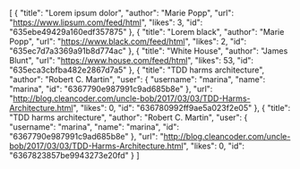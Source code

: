 [
    {
        "title": "Lorem ipsum dolor",
        "author": "Marie Popp",
        "url": "https://www.lipsum.com/feed/html",
        "likes": 3,
        "id": "635ebe49429a160edf357875"
    },
    {
        "title": "Lorem black",
        "author": "Marie Popp",
        "url": "https://www.black.com/feed/html",
        "likes": 2,
        "id": "635ec7d7a3369a91b8d774ac"
    },
    {
        "title": "White House",
        "author": "James Blunt",
        "url": "https://www.house.com/feed/html",
        "likes": 53,
        "id": "635eca3cbfba482e2867d7a5"
    },
    {
        "title": "TDD harms architecture",
        "author": "Robert C. Martin",
        "user": {
            "username": "marina",
            "name": "marina",
            "id": "6367790e987991c9ad685b8e"
        },
        "url": "http://blog.cleancoder.com/uncle-bob/2017/03/03/TDD-Harms-Architecture.html",
        "likes": 0,
        "id": "636780992ff9ae5a023f2e05"
    },
    {
        "title": "TDD harms architecture",
        "author": "Robert C. Martin",
        "user": {
            "username": "marina",
            "name": "marina",
            "id": "6367790e987991c9ad685b8e"
        },
        "url": "http://blog.cleancoder.com/uncle-bob/2017/03/03/TDD-Harms-Architecture.html",
        "likes": 0,
        "id": "6367823857be9943273e20fd"
    }
]
